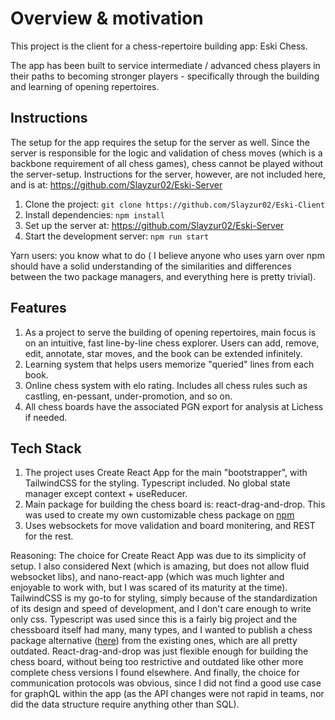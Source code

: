 # Overview & motivation

This project is the client for a chess-repertoire building app: Eski Chess. 

The app has been built to service intermediate / advanced chess players in their paths to becoming stronger players - specifically through the building and learning of opening repertoires. 

## Instructions

The setup for the app requires the setup for the server as well. Since the server is responsible for the logic and validation of chess moves (which is a backbone requirement of all chess games), chess cannot be played without the server-setup. Instructions for the server, however, are not included here, and is at: https://github.com/Slayzur02/Eski-Server

1. Clone the project: `git clone https://github.com/Slayzur02/Eski-Client`
2. Install dependencies: `npm install`
3. Set up the server at: https://github.com/Slayzur02/Eski-Server 
4. Start the development server: `npm run start`

Yarn users: you know what to do ( I believe anyone who uses yarn over npm should have a solid understanding of the similarities and differences between the two package managers, and everything here is pretty trivial).

## Features

1. As a project to serve the building of opening repertoires, main focus is on an intuitive, fast line-by-line chess explorer. Users can add, remove, edit, annotate, star moves, and the book can be extended infinitely. 
2. Learning system that helps users memorize "queried" lines from each book. 
3. Online chess system with elo rating. Includes all chess rules such as castling, en-pessant, under-promotion, and so on. 
4. All chess boards have the associated PGN export for analysis at Lichess if needed. 

## Tech Stack

1. The project uses Create React App for the main "bootstrapper", with TailwindCSS for the styling. Typescript included. No global state manager except context + useReducer. 
2. Main package for building the chess board is: react-drag-and-drop. This was used to create my own customizable chess package on [npm]([here](https://www.npmjs.com/package/chess-package))
3. Uses websockets for move validation and board monitering, and REST for the rest. 

Reasoning: The choice for Create React App was due to its simplicity of setup. I also considered Next (which is amazing, but does not allow fluid websocket libs), and nano-react-app (which was much lighter and enjoyable to work with, but I was scared of its maturity at the time). TailwindCSS is my go-to for styling, simply because of the standardization of its design and speed of development, and I don't care enough to write only css. Typescript was used since this is a fairly big project and the chessboard itself had many, many types, and I wanted to publish a chess package alternative ([here](https://www.npmjs.com/package/chess-package)) from the existing ones, which are all pretty outdated.  React-drag-and-drop was just flexible enough for building the chess board, without being too restrictive and outdated like other more complete chess versions I found elsewhere. And finally, the choice for communication protocols was obvious, since I did not find a good use case for graphQL within the app (as the API changes were not rapid in teams, nor did the data structure require anything other than SQL). 